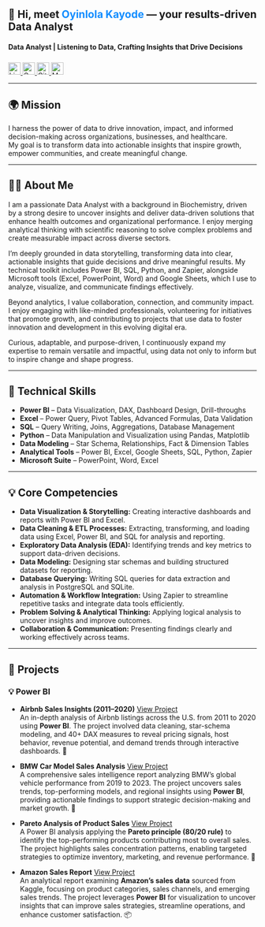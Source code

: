 <h2 align="left">👋 Hi, meet <span style="color:#118DFF;">Oyinlola Kayode</span> — your results-driven Data Analyst</h2>

<h4 align="left">Data Analyst | Listening to Data, Crafting Insights that Drive Decisions</h4>

###

<div align="left">
</div>

###

<div align="left">
  <a href="https://www.linkedin.com/in/kayode-0yinlola/" target="_blank">
    <img src="https://img.shields.io/static/v1?message=LinkedIn&logo=linkedin&label=Connect&color=0A66C2&logoColor=white&style=for-the-badge" height="25" alt="LinkedIn logo" />
  </a>
  <a href="mailto:kayodeoyinloladeborah1540@gmail.com" target="_blank">
    <img src="https://img.shields.io/static/v1?message=Gmail&logo=gmail&label=Mail&color=D14836&logoColor=white&style=for-the-badge" height="25" alt="Gmail logo" />
  </a>
  <a href="https://github.com/Oyinlola-Kayode" target="_blank">
    <img src="https://img.shields.io/static/v1?message=GitHub&logo=github&label=Profile&color=181717&logoColor=white&style=for-the-badge" height="25" alt="GitHub logo" />
  </a>
  <a href="https://medium.com/@kayodeoyinloladeborah1540" target="_blank">
    <img src="https://img.shields.io/static/v1?message=Medium&logo=medium&label=Read&color=000000&logoColor=white&style=for-the-badge" height="25" alt="Medium logo" />
  </a>
</div>

----
## 🌍 Mission  
I harness the power of data to drive innovation, impact, and informed decision-making across organizations, businesses, and healthcare.  
My goal is to transform data into actionable insights that inspire growth, empower communities, and create meaningful change.  

---
## 👩‍💻 About Me  

I am a passionate Data Analyst with a background in Biochemistry, driven by a strong desire to uncover insights and deliver data-driven solutions that enhance health outcomes and organizational performance. I enjoy merging analytical thinking with scientific reasoning to solve complex problems and create measurable impact across diverse sectors.  

I’m deeply grounded in data storytelling, transforming data into clear, actionable insights that guide decisions and drive meaningful results. My technical toolkit includes Power BI, SQL, Python, and Zapier, alongside Microsoft tools (Excel, PowerPoint, Word) and Google Sheets, which I use to analyze, visualize, and communicate findings effectively.  

Beyond analytics, I value collaboration, connection, and community impact. I enjoy engaging with like-minded professionals, volunteering for initiatives that promote growth, and contributing to projects that use data to foster innovation and development in this evolving digital era.  

Curious, adaptable, and purpose-driven, I continuously expand my expertise to remain versatile and impactful, using data not only to inform but to inspire change and shape progress.  

---
## 🧠 Technical Skills  

- **Power BI** – Data Visualization, DAX, Dashboard Design, Drill-throughs  
- **Excel** – Power Query, Pivot Tables, Advanced Formulas, Data Validation  
- **SQL** – Query Writing, Joins, Aggregations, Database Management  
- **Python** – Data Manipulation and Visualization using Pandas, Matplotlib  
- **Data Modeling** – Star Schema, Relationships, Fact & Dimension Tables  
- **Analytical Tools** – Power BI, Excel, Google Sheets, SQL, Python, Zapier  
- **Microsoft Suite** – PowerPoint, Word, Excel  

---

## 💡 Core Competencies  

- **Data Visualization & Storytelling:** Creating interactive dashboards and reports with Power BI and Excel.  
- **Data Cleaning & ETL Processes:** Extracting, transforming, and loading data using Excel, Power BI, and SQL for analysis and reporting.  
- **Exploratory Data Analysis (EDA):** Identifying trends and key metrics to support data-driven decisions.  
- **Data Modeling:** Designing star schemas and building structured datasets for reporting.  
- **Database Querying:** Writing SQL queries for data extraction and analysis in PostgreSQL and SQLite.  
- **Automation & Workflow Integration:** Using Zapier to streamline repetitive tasks and integrate data tools efficiently.  
- **Problem Solving & Analytical Thinking:** Applying logical analysis to uncover insights and improve outcomes.  
- **Collaboration & Communication:** Presenting findings clearly and working effectively across teams.

---
## 🚀 Projects  

### 💡 Power BI  

- **Airbnb Sales Insights (2011–2020)** [View Project](https://github.com/Oyinlola-Kayode/Airbnb-Sales-Insights)  
An in-depth analysis of Airbnb listings across the U.S. from 2011 to 2020 using **Power BI**. The project involved data cleaning, star-schema modeling, and 40+ DAX measures to reveal pricing signals, host behavior, revenue potential, and demand trends through interactive dashboards. 🏡  

- **BMW Car Model Sales Analysis** [View Project](https://github.com/Oyinlola-Kayode/BMW-Sales-Analysis)  
A comprehensive sales intelligence report analyzing BMW’s global vehicle performance from 2019 to 2023. The project uncovers sales trends, top-performing models, and regional insights using **Power BI**, providing actionable findings to support strategic decision-making and market growth. 🚗  

- **Pareto Analysis of Product Sales** [View Project](https://github.com/Oyinlola-Kayode/Pareto-Analysis-of-Product-Sales-Using-Power-BI)  
A Power BI analysis applying the **Pareto principle (80/20 rule)** to identify the top-performing products contributing most to overall sales. The project highlights sales concentration patterns, enabling targeted strategies to optimize inventory, marketing, and revenue performance. 🎯  

- **Amazon Sales Report** [View Project](https://medium.com/@kayodeoyinloladeborah1540/report-on-amazon-sales-f9165c973e42)  
An analytical report examining **Amazon’s sales data** sourced from Kaggle, focusing on product categories, sales channels, and emerging sales trends. The project leverages **Power BI** for visualization to uncover insights that can improve sales strategies, streamline operations, and enhance customer satisfaction. 📦  

